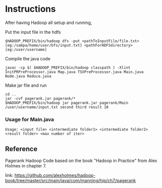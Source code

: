 # Instructions

After having Hadoop all setup and running,

Put the input file in the hdfs

```
$HADOOP_PREFIX/bin/hadoop dfs -put <pathToInputFile/file.txt>[eg:/sampa/home/user/bfs/input.txt] <pathForHDFSdirectory>[eg:/user/username]
```

Compile the java code

```
javac -cp $( $HADOOP_PREFIX/bin/hadoop classpath ) -Xlint InitPRPreProcessor.java Map.java TSVPreProcessor.java Main.java Node.java Reduce.java
```

Make jar file and run

```
cd ..
jar -cvf pagerank.jar pagerank/*
$HADOOP_PREFIX/bin/hadoop jar pagerank.jar pagerank/Main /user/username/input.txt second third result 10
```

### Usage for Main.java

```
Usage: <input file> <intermediate folder1> <intermediate folder2> <result folder> <max number of iter>
```
## Reference

Pagerank Hadoop Code based on the book "Hadoop in Practice" from Alex Holmes in chapter 7. 

link: https://github.com/alexholmes/hadoop-book/tree/master/src/main/java/com/manning/hip/ch7/pagerank


